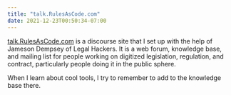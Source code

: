 ```yaml
---
title: "talk.RulesAsCode.com"
date: 2021-12-23T00:50:34-07:00
---
```


[talk.RulesAsCode.com](https://talk.rulesascode.com) is a discourse site that I set up with the help of Jameson Dempsey of Legal Hackers. It is a web forum, knowledge base, and mailing list for people working on digitized legislation, regulation, and contract, particularly people doing it in the public sphere.

When I learn about cool tools, I try to remember to add to the knowledge base there.